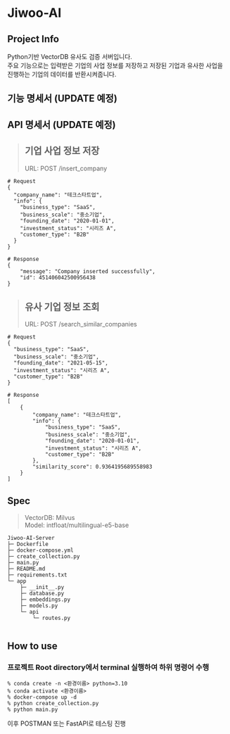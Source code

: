 # Jiwoo-AI

## Project Info
Python기반 VectorDB 유사도 검증 서버입니다.
<br>
주요 기능으로는 입력받은 기업의 사업 정보를 저장하고 저장된 기업과 유사한 사업을 진행하는 기업의 데이터를 반환시켜줍니다.

## 기능 명세서 (UPDATE 예정)

## API 명세서 (UPDATE 예정)
> ## 기업 사업 정보 저장
> URL: POST /insert_company
```
# Request
{
  "company_name": "테크스타트업",
  "info": {
    "business_type": "SaaS",
    "business_scale": "중소기업",
    "founding_date": "2020-01-01",
    "investment_status": "시리즈 A",
    "customer_type": "B2B"
  }
}
```

```
# Response
{
    "message": "Company inserted successfully",
    "id": 451406042500956438
}
```

> ## 유사 기업 정보 조회
> URL: POST /search_similar_companies
```
# Request
{
  "business_type": "SaaS",
  "business_scale": "중소기업",
  "founding_date": "2021-05-15",
  "investment_status": "시리즈 A",
  "customer_type": "B2B"
}
```

```
# Response
[
    {
        "company_name": "테크스타트업",
        "info": {
            "business_type": "SaaS",
            "business_scale": "중소기업",
            "founding_date": "2020-01-01",
            "investment_status": "시리즈 A",
            "customer_type": "B2B"
        },
        "similarity_score": 0.9364195689558983
    }
]
```


## Spec
> VectorDB: Milvus <br>
> Model: intfloat/multilingual-e5-base


```
Jiwoo-AI-Server
├─ Dockerfile
├─ docker-compose.yml
├─ create_collection.py
├─ main.py
├─ README.md
├─ requirements.txt
└─ app
    ├─ __init__.py
    ├─ database.py
    ├─ embeddings.py
    ├─ models.py
    └─ api
        └─ routes.py


```

## How to use
### 프로젝트 Root directory에서 terminal 실행하여 하위 명령어 수행

```
% conda create -n <환경이름> python=3.10
% conda activate <환경이름>
% docker-compose up -d
% python create_collection.py
% python main.py
```
이후 POSTMAN 또는 FastAPI로 테스팅 진행